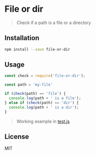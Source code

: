 # File or dir
> Check if a path is a file or a directory

## Installation
```bash
npm install --save file-or-dir
```

## Usage
```javascript
const check = require('file-or-dir');

const path = 'my-file'

if (check(path) == 'file') {
  console.log(path + ' is a file');
} else if (check(path) == 'dir') {
  console.log(path + ' is a dir');
}
```


> Working example in [test.js](https://github.com/tobihrbr/file-or-dir/blob/master/test.js)

## License
MIT
